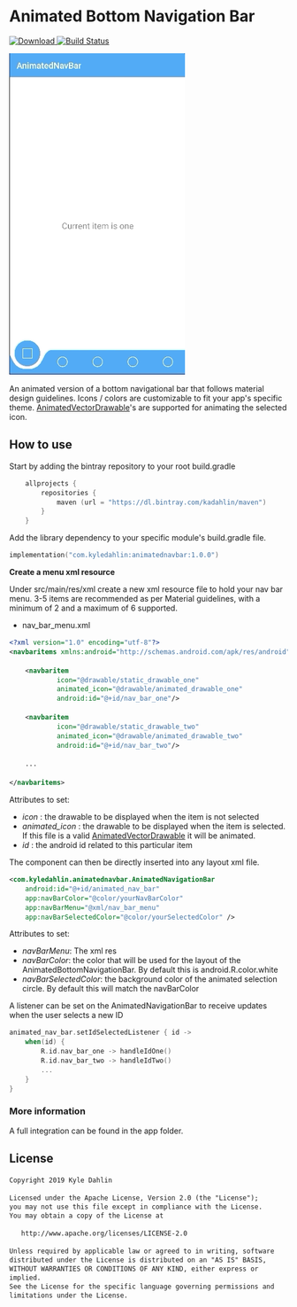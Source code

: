 # Animated Bottom Navigation Bar
[![Download](https://api.bintray.com/packages/kadahlin/maven/animatednavbar/images/download.svg) ](https://bintray.com/kadahlin/maven/animatednavbar/_latestVersion)
[![Build Status](https://travis-ci.org/kadahlin/AnimatedNavBar.svg?branch=master)](https://travis-ci.org/kadahlin/AnimatedNavBar)

![](sample.gif)

An animated version of a bottom navigational bar that follows material design guidelines. Icons / colors are customizable 
to fit your app's specific theme. [AnimatedVectorDrawable][1]'s are supported for animating the selected icon. 

## How to use

Start by adding the bintray repository to your root build.gradle
```kotlin
    allprojects {
        repositories {
            maven (url = "https://dl.bintray.com/kadahlin/maven")
        }
    }
```
Add the library dependency to your specific module's build.gradle file.

```kotlin
implementation("com.kyledahlin:animatednavbar:1.0.0")
```

**Create a menu xml resource**

Under src/main/res/xml create a new xml resource file to hold your nav bar menu. 3-5 items are recommended as per Material guidelines,
 with a minimum of 2 and a maximum of 6 supported.

- nav_bar_menu.xml
```xml
<?xml version="1.0" encoding="utf-8"?>
<navbaritems xmlns:android="http://schemas.android.com/apk/res/android">

    <navbaritem
            icon="@drawable/static_drawable_one"
            animated_icon="@drawable/animated_drawable_one"
            android:id="@+id/nav_bar_one"/>

    <navbaritem
            icon="@drawable/static_drawable_two"
            animated_icon="@drawable/animated_drawable_two"
            android:id="@+id/nav_bar_two"/>

    ...

</navbaritems>
```

Attributes to set:
- *icon* : the drawable to be displayed when the item is not selected
- *animated_icon* : the drawable to be displayed when the item is selected. If this file is a valid [AnimatedVectorDrawable][1] it will be animated.
- *id* : the android id related to this particular item 

The component can then be directly inserted into any layout xml file. 

```xml
<com.kyledahlin.animatednavbar.AnimatedNavigationBar 
    android:id="@+id/animated_nav_bar"
    app:navBarColor="@color/yourNavBarColor"
    app:navBarMenu="@xml/nav_bar_menu"
    app:navBarSelectedColor="@color/yourSelectedColor" />
```

Attributes to set:
- *navBarMenu*: The xml res
- *navBarColor*: the color that will be used for the layout of the AnimatedBottomNavigationBar. By default this is android.R.color.white
- *navBarSelectedColor*: the background color of the animated selection circle. By default this will match the navBarColor

A listener can be set on the AnimatedNavigationBar to receive updates when the user selects a new ID

```kotlin
animated_nav_bar.setIdSelectedListener { id ->
    when(id) {
        R.id.nav_bar_one -> handleIdOne()
        R.id.nav_bar_two -> handleIdTwo()
        ...
    }
}
```

### More information
A full integration can be found in the app folder.

## License

    Copyright 2019 Kyle Dahlin

    Licensed under the Apache License, Version 2.0 (the "License");
    you may not use this file except in compliance with the License.
    You may obtain a copy of the License at

       http://www.apache.org/licenses/LICENSE-2.0

    Unless required by applicable law or agreed to in writing, software
    distributed under the License is distributed on an "AS IS" BASIS,
    WITHOUT WARRANTIES OR CONDITIONS OF ANY KIND, either express or implied.
    See the License for the specific language governing permissions and
    limitations under the License.

[1]: https://developer.android.com/reference/android/graphics/drawable/AnimatedVectorDrawable